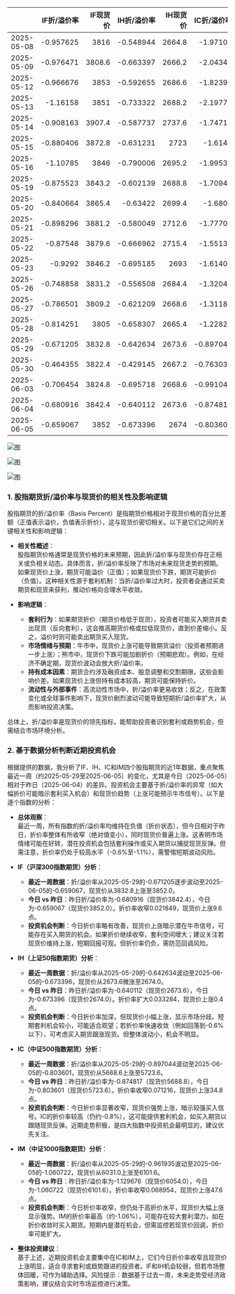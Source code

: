 |            |   IF折/溢价率 |   IF现货价 |   IH折/溢价率 |   IH现货价 |   IC折/溢价率 |   IC现货价 |   IM折/溢价率 |   IM现货价 |
|:-----------|--------------:|-----------:|--------------:|-----------:|--------------:|-----------:|--------------:|-----------:|
| 2025-05-08 |     -0.957625 |     3816   |     -0.548944 |     2664.8 |     -1.97107  |     5660   |     -2.2617   |     6018.8 |
| 2025-05-09 |     -0.976471 |     3808.6 |     -0.663397 |     2666.2 |     -2.04348  |     5604.8 |     -2.25057  |     5945.2 |
| 2025-05-12 |     -0.966676 |     3853   |     -0.592655 |     2686.6 |     -1.82396  |     5688   |     -2.1153   |     6037   |
| 2025-05-13 |     -1.16158  |     3851   |     -0.733322 |     2688.2 |     -2.19778  |     5654.6 |     -2.51032  |     5996.6 |
| 2025-05-14 |     -0.908163 |     3907.4 |     -0.587737 |     2737.6 |     -1.74715  |     5697.8 |     -1.90524  |     6043   |
| 2025-05-15 |     -0.880406 |     3872.8 |     -0.631231 |     2723   |     -1.6149   |     5623   |     -1.78364  |     5949   |
| 2025-05-16 |     -1.10785  |     3846   |     -0.790006 |     2695.2 |     -1.99531  |     5601.8 |     -2.21348  |     5933.8 |
| 2025-05-19 |     -0.875523 |     3843.2 |     -0.602139 |     2688.8 |     -1.70946  |     5623   |     -1.96768  |     5975.4 |
| 2025-05-20 |     -0.840664 |     3865.4 |     -0.63422  |     2699.4 |     -1.6802   |     5650.8 |     -2.06014  |     6019.4 |
| 2025-05-21 |     -0.898296 |     3881.2 |     -0.580049 |     2712.6 |     -1.77707  |     5655.6 |     -2.14574  |     6000.6 |
| 2025-05-22 |     -0.87548  |     3879.6 |     -0.666962 |     2715.4 |     -1.55138  |     5614.8 |     -1.91397  |     5950   |
| 2025-05-23 |     -0.9292   |     3846.2 |     -0.695185 |     2693   |     -1.61406  |     5561.8 |     -1.96463  |     5872   |
| 2025-05-26 |     -0.748858 |     3831.2 |     -0.556508 |     2684.4 |     -1.32042  |     5594.6 |     -1.72151  |     5925   |
| 2025-05-27 |     -0.786501 |     3809.2 |     -0.621209 |     2668.6 |     -1.31181  |     5578   |     -1.55547  |     5915   |
| 2025-05-28 |     -0.814251 |     3805   |     -0.658307 |     2665.4 |     -1.22822  |     5568   |     -1.42796  |     5899   |
| 2025-05-29 |     -0.671205 |     3832.8 |     -0.642634 |     2673.6 |     -0.897044 |     5668.6 |     -0.961935 |     6031   |
| 2025-05-30 |     -0.464355 |     3822.4 |     -0.429145 |     2667.2 |     -0.763036 |     5627.8 |     -1.00489  |     5966   |
| 2025-06-03 |     -0.706454 |     3824.8 |     -0.695718 |     2668.6 |     -0.991047 |     5638.4 |     -1.18676  |     5998   |
| 2025-06-04 |     -0.680916 |     3842.4 |     -0.640112 |     2673.6 |     -0.874817 |     5688.8 |     -1.12968  |     6054   |
| 2025-06-05 |     -0.659067 |     3852   |     -0.673396 |     2674   |     -0.803601 |     5723.6 |     -1.06072  |     6101.6 |![图](Stock_index_IF.png)

![图](Stock_index_IH.png)

![图](Stock_index_IC.png)

![图](Stock_index_IM.png)

### 1. 股指期货折/溢价率与现货价的相关性及影响逻辑

股指期货的折/溢价率（Basis Percent）是指期货价格相对于现货价格的百分比差额（正值表示溢价，负值表示折价），这与现货价密切相关。以下是它们之间的关键相关性和影响逻辑：

- **相关性概述**：  
  股指期货价格通常是现货价格的未来预期，因此折/溢价率与现货价存在正相关或负相关动态。具体而言，折/溢价率反映了市场对未来现货走势的预期。如果现货价上涨，期货可能溢价（正值）；如果现货价下跌，期货可能折价（负值）。这种相关性源于套利机制：当折/溢价率过大时，投资者会通过买卖期货和现货来获利，推动价格向合理水平收敛。

- **影响逻辑**：  
  - **套利行为**：如果期货折价（期货价格低于现货），投资者可能买入期货并卖出现货（反向套利），这会推高期货价格或拉低现货价，直到价差缩小。反之，溢价时则可能卖出期货买入现货。  
  - **市场情绪与预期**：牛市中，现货价上涨可能导致期货溢价（投资者预期进一步上涨）；熊市中，现货价下跌可能加剧折价（预期悲观）。例如，在经济不确定期，现货价波动会放大折/溢价率。  
  - **持有成本因素**：期货合约涉及融资成本、股息调整和交割期限，这些会影响价差。如果现货价上涨但持有成本较高，期货可能保持折价。  
  - **流动性与外部事件**：高流动性市场中，折/溢价率更易收敛；反之，在政策变化或全球事件影响下，现货价剧烈波动可能导致短期折/溢价率扩大，从而影响投资决策。

总体上，折/溢价率是现货价的领先指标，能帮助投资者识别套利或趋势机会，但需结合市场环境分析。

### 2. 基于数据分析判断近期投资机会

根据提供的数据，我分析了IF、IH、IC和IM四个股指期货的近1年数据，重点聚焦最近一周（约2025-05-29至2025-06-05）的变化，尤其是今日（2025-06-05）相对于昨日（2025-06-04）的差异。投资机会主要基于折/溢价率的异常（如大幅折价可能暗示套利买入机会）和现货价趋势（上涨可能预示牛市信号）。以下是逐个指数的分析：

- **总体观察**：  
  最近一周，所有指数的折/溢价率均维持在负值（折价状态），但今日相对于昨日，折价率整体有所收窄（绝对值变小），同时现货价普遍上涨。这表明市场情绪可能在好转，潜在投资机会包括套利操作或买入期货以捕捉现货反弹。但需注意，折价率仍处于较高水平（-0.6%至-1.1%），需警惕短期波动风险。

- **IF（沪深300指数期货）分析**：  
  - **最近一周数据**：折/溢价率从2025-05-29的-0.671205逐步波动至2025-06-05的-0.659067，现货价从3832.8上涨至3852.0。  
  - **今日 vs 昨日**：昨日折/溢价率为-0.680916（现货价3842.4），今日为-0.659067（现货价3852.0）。折价率收窄0.021849，现货价上涨9.6点。  
  - **投资机会判断**：今日折价率略有改善，现货价上涨暗示潜在牛市信号，可能存在买入期货的机会。如果折价继续收窄，套利空间增大；建议关注若现货价维持上涨，短期回报可观。但折价率仍负，需防范回调风险。

- **IH（上证50指数期货）分析**：  
  - **最近一周数据**：折/溢价率从2025-05-29的-0.642634波动至2025-06-05的-0.673396，现货价从2673.6微涨至2674.0。  
  - **今日 vs 昨日**：昨日折/溢价率为-0.640112（现货价2673.6），今日为-0.673396（现货价2674.0）。折价率扩大0.033284，现货价上涨0.4点。  
  - **投资机会判断**：今日折价率加深，但现货价小幅上涨，显示市场分歧。短期套利机会较小，可能适合观望；若折价率快速收敛（例如回落到-0.6%以下），可考虑买入期货跟涨现货。但整体波动小，机会不明显。

- **IC（中证500指数期货）分析**：  
  - **最近一周数据**：折/溢价率从2025-05-29的-0.897044波动至2025-06-05的-0.803601，现货价从5668.6上涨至5723.6。  
  - **今日 vs 昨日**：昨日折/溢价率为-0.874817（现货价5688.8），今日为-0.803601（现货价5723.6）。折价率收窄0.071216，现货价上涨34.8点。  
  - **投资机会判断**：今日折价率显著收窄，现货价强势上涨，暗示较强买入信号。IC的折价率较高（仍约-0.8%），这可能提供套利机会，如买入期货以跟随现货反弹。近期走势积极，是四大指数中投资机会最明显的，建议优先关注。

- **IM（中证1000指数期货）分析**：  
  - **最近一周数据**：折/溢价率从2025-05-29的-0.961935波动至2025-06-05的-1.060722，现货价从6031.0上涨至6101.6。  
  - **今日 vs 昨日**：昨日折/溢价率为-1.129676（现货价6054.0），今日为-1.060722（现货价6101.6）。折价率收窄0.068954，现货价上涨47.6点。  
  - **投资机会判断**：今日折价率收窄，但仍处于高折价水平，现货价大幅上涨显示强势。IM的折价率最高（约-1.06%），可能存在较大套利潜力，如在折价收敛时买入期货。短期内是潜在机会，但需监控若现货价回调，折价率可能扩大。

- **整体投资建议**：  
  基于上述，近期投资机会主要集中在IC和IM上，它们今日折价率收窄且现货价上涨明显，适合寻求套利或趋势跟进的投资者。IF和IH机会较弱，但若市场整体回暖，可作为辅助选择。风险提示：数据基于过去一周，未来走势受经济政策影响，建议结合实时市场监控进行决策。


